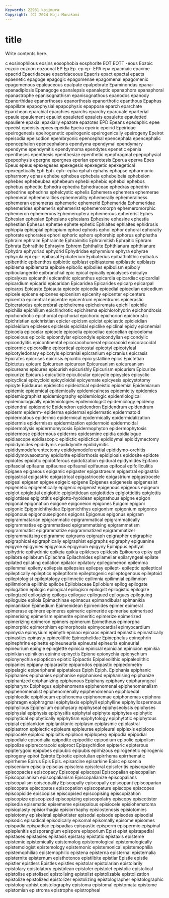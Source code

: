 ```yaml
---
Keywords: 22931 kojimura
Copyright: (C) 2024 Koji Murakami
---
```


# title

Write contents here.



c eosinophilous eosins
eosophobia eosphorite EOT EOTT -eous Eozoic eozoic eozoon eozoonal EP
Ep Ep. ep ep- EPA epa epacmaic epacme epacrid Epacridaceae
epacridaceous Epacris epact epactal epacts epaenetic epagoge epagogic epagomenae epagomenal
epagomenic epagomenous epaleaceous epalpate epalpebrate Epaminondas epana- epanadiplosis Epanagoge epanalepsis
epanaleptic epanaphora epanaphoral epanastrophe epanisognathism epanisognathous epanodos epanody Epanorthidae epanorthoses
epanorthosis epanorthotic epanthous Epaphus epapillate epapophysial epapophysis epappose eparch eparchate
Eparchean eparchial eparchies eparchs eparchy eparcuale eparterial epaule epaulement epaulet
epauleted epaulets epaulette epauletted epauliere epaxial epaxially epazote epazotes EPD
Epeans epedaphic epee epeeist epeeists epees epeidia Epeira epeiric epeirid
Epeiridae epeirogenesis epeirogenetic epeirogenic epeirogenically epeirogeny Epeirot epeisodia epeisodion epembryonic
epencephal epencephala epencephalic epencephalon epencephalons ependyma ependymal ependymary ependyme ependymitis
ependymoma ependytes epenetic epenla epentheses epenthesis epenthesize epenthetic epephragmal epepophysial
epepophysis epergne epergnes eperlan eperotesis Eperua eperva Epes Epeus epeus
epexegeses epexegesis epexegetic epexegetical epexegetically Eph Eph. eph- epha ephah
ephahs ephapse epharmonic epharmony ephas ephebe ephebea ephebeia ephebeibeia ephebeion
ephebes ephebeubea ephebeum ephebi ephebic epheboi ephebos ephebus ephectic Ephedra
ephedra Ephedraceae ephedras ephedrin ephedrine ephedrins ephelcystic ephelis Ephemera ephemera
ephemerae ephemeral ephemeralities ephemerality ephemerally ephemeralness ephemeran ephemeras ephemeric ephemerid
Ephemerida Ephemeridae ephemerides ephemeris ephemerist ephemeromorph ephemeromorphic ephemeron ephemerons Ephemeroptera
ephemerous ephererist Ephes Ephesian ephesian Ephesians ephesians Ephesine ephesine ephestia
ephestian Ephesus ephetae ephete ephetic Ephialtes ephialtes ephidrosis ephippia ephippial
ephippium ephod ephods ephoi ephor ephoral ephoralty ephorate ephorates ephori
ephoric ephors ephorship ephorus ephphatha Ephraim ephraim Ephraimite Ephraimitic Ephraimitish
Ephraitic Ephram Ephrata Ephrathite Ephrayim Ephrem Ephthalite Ephthianura ephthianure Ephydra
ephydriad ephydrid Ephydridae ephymnium ephyra ephyrae ephyrula epi epi- epibasal
Epibaterium Epibaterius epibatholithic epibatus epibenthic epibenthos epibiotic epiblast epiblastema epiblastic
epiblasts epiblema epiblemata epibole epibolic epibolies epibolism epiboly epiboulangerite epibranchial
epic epical epically epicalyces epicalyx epicalyxes epicanthi epicanthic epicanthus epicardia
epicardiac epicardial epicardium epicarid epicaridan Epicaridea Epicarides epicarp epicarpal epicarps
Epicaste Epicauta epicede epicedia epicedial epicedian epicedium epicele epicene epicenes
epicenism epicenity epicenter epicenters epicentra epicentral epicentre epicentrum epicentrums epicerastic
Epiceratodus epicerebral epicheirema epicheiremata epichil epichile epichilia epichilium epichindrotic epichirema
epichlorohydrin epichondrosis epichondrotic epichordal epichorial epichoric epichorion epichoristic Epichristian epichristian
epicier epicism epicist epiclastic epicleidian epicleidium epicleses epiclesis epiclidal epiclike
epiclinal epicly epicnemial Epicoela epicoelar epicoele epicoelia epicoeliac epicoelian epicoeloma
epicoelous epicolic epicondylar epicondyle epicondylian epicondylic epicondylitis epicontinental epicoracohumeral epicoracoid
epicoracoidal epicormic epicorolline epicortical epicostal epicotyl epicotyleal epicotyledonary epicotyls epicranial
epicranium epicranius epicrasis Epicrates epicrises epicrisis epicritic epicrystalline epics Epictetian
Epictetus epicure Epicurean epicurean Epicureanism epicureanism epicureans epicures epicurish epicurishly
Epicurism epicurism Epicurize epicurize Epicurus epicuticle epicuticular epicycle epicycles epicyclic
epicyclical epicycloid epicycloidal epicyemate epicyesis epicystotomy epicyte Epidaurus epideictic epideictical
epideistic epidemial Epidemiarum epidemic epidemical epidemically epidemicalness epidemicity epidemics epidemiographist
epidemiography epidemiologic epidemiological epidemiologically epidemiologies epidemiologist epidemiology epidemy epidendral epidendric
Epidendron epidendron Epidendrum epidendrum epiderm epiderm- epiderma epidermal epidermatic epidermatoid
epidermatous epidermic epidermical epidermically epidermidalization epidermis epidermises epidermization epidermoid epidermoidal
epidermolysis epidermomycosis Epidermophyton epidermophytosis epidermose epidermous epiderms epidesmine epidia epidialogue
epidiascope epidiascopic epidictic epidictical epididymal epididymectomy epididymides epididymis epididymite epididymitis
epididymodeferentectomy epididymodeferential epididymo-orchitis epididymovasostomy epidiorite epidiorthosis epidiplosis epidosite epidote epidotes
epidotic epidotiferous epidotization epidural epidymides Epifano epifascial epifauna epifaunae epifaunal
epifaunas epifocal epifolliculitis Epigaea epigaeous epigamic epigaster epigastraeum epigastral epigastria
epigastrial epigastric epigastrical epigastriocele epigastrium epigastrocele epigeal epigean epigee epigeic
epigene Epigenes epigenesis epigenesist epigenetic epigenetically epigenic epigenist epigenous epigeous
epigeum epiglot epiglottal epiglottic epiglottidean epiglottides epiglottiditis epiglottis epiglottises epiglottitis
epiglotto-hyoidean epignathous epigne epigon epigonal epigonation epigone epigoneion epigones Epigoni
epigoni epigonic Epigonichthyidae Epigonichthys epigonism epigonium epigonos epigonous epigonousepigons epigons
Epigonus epigonus epigram epigrammatarian epigrammatic epigrammatical epigrammatically epigrammatise epigrammatised epigrammatising
epigrammatism epigrammatist epigrammatize epigrammatized epigrammatizer epigrammatizing epigramme epigrams epigraph epigrapher
epigraphic epigraphical epigraphically epigraphist epigraphs epigraphy epiguanine epigyne epigynies epigynous
epigynum epigyny Epihippus epihyal epihydric epihydrinic epikeia epikia epikleses epiklesis
Epikouros epiky epil epilabra epilabrum Epilachna Epilachnides epilamellar epilaryngeal epilate
epilated epilating epilation epilator epilatory epilegomenon epilemma epilemmal epileny epilepsia
epilepsies epilepsy epilept- epileptic epileptical epileptically epileptics epileptiform epileptogenic epileptogenous
epileptoid epileptologist epileptology epilimnetic epilimnia epilimnial epilimnion epilimnionia epilithic epilobe
Epilobiaceae Epilobium epilog epilogate epilogation epilogic epilogical epilogism epilogist epilogistic
epilogize epilogized epilogizing epilogs epilogue epilogued epilogues epiloguing epiloguize epiloia
Epimachinae epimacus epimandibular epimanikia epimanikion Epimedium Epimenidean Epimenides epimer epimeral
epimerase epimere epimeres epimeric epimeride epimerise epimerised epimerising epimerism epimerite
epimeritic epimerize epimerized epimerizing epimeron epimers epimerum Epimetheus epimorpha epimorphic
epimorphism epimorphosis epimyocardial epimyocardium epimysia epimysium epimyth epinaoi epinaos epinard
epinastic epinastically epinasties epinasty epineolithic Epinephelidae Epinephelus epinephrin epinephrine epinette
epineuneuria epineural epineuria epineurial epineurium epingle epinglette epinicia epinicial epinician
epinicion epinikia epinikian epinikion epinine epinyctis Epione epionychia epionychium epionynychia
epiopticon epiotic Epipactis Epipaleolithic epipaleolithic epipanies epipany epiparasite epiparodos epipastic
epipedometry epipelagic epiperipheral epipetalous Epiph Epiph. Epiphania epiphanic Epiphanies epiphanies
epiphanise epiphanised epiphanising epiphanize epiphanized epiphanizing epiphanous Epiphany epiphany epipharyngeal
epipharynx Epiphegus epiphenomena epiphenomenal epiphenomenalism epiphenomenalist epiphenomenally epiphenomenon epiphloedal epiphloedic
epiphloeum epiphonema epiphonemae epiphonemas epiphora epiphragm epiphragmal epiphylaxis epiphyll epiphylline
epiphyllospermous epiphyllous Epiphyllum epiphysary epiphyseal epiphyseolysis epiphyses epiphysial epiphysis epiphysitis
epiphytal epiphyte epiphytes epiphytic epiphytical epiphytically epiphytism epiphytology epiphytotic epiphytous
epipial epiplankton epiplanktonic epiplasm epiplasmic epiplastral epiplastron epiplectic epipleura epipleurae
epipleural epiplexis epiploce epiplocele epiploic epiploitis epiploon epiplopexy epipodia epipodial
epipodiale epipodialia epipodite epipoditic epipodium epipolic epipolism epipolize epiprecoracoid epiproct
Epipsychidion epipteric epipterous epipterygoid epipubes epipubic epipubis epirhizous epirogenetic epirogenic
epirogeny epirot Epirote Epirotic epirotulian epirrhema epirrhematic epirrheme Epirus Epis
Epis. episarcine episarkine Episc episcenia episcenium episcia episcias episclera episcleral
episcleritis episcopable episcopacies episcopacy Episcopal episcopal Episcopalian episcopalian Episcopalianism episcopalianism
Episcopalianize episcopalians episcopalism episcopality Episcopally episcopally episcopant episcoparian episcopate episcopates
episcopation episcopature episcope episcopes episcopicide episcopise episcopised episcopising episcopization episcopize
episcopized episcopizing episcopolatry episcopy episcotister episedia episematic episememe episepalous episiocele
episiohematoma episioplasty episiorrhagia episiorrhaphy episiostenosis episiotomies episiotomy episkeletal episkotister episodal
episode episodes episodial episodic episodical episodically episomal episomally episome episomes
epispadia epispadiac epispadias epispastic episperm epispermic epispinal episplenitis episporangium epispore
episporium Epist epist epistapedial epistases epistasies epistasis epistasy epistatic epistaxis
episteme epistemic epistemically epistemolog epistemological epistemologically epistemologist epistemology epistemonic epistemonical
epistemophilia epistemophiliac epistemophilic epistena episterna episternal episternalia episternite episternum episthotonos
epistilbite epistlar Epistle epistle epistler epistlers Epistles epistles epistolar epistolarian
epistolarily epistolary epistolatory epistolean epistoler epistolet epistolic epistolical epistolise epistolised
epistolising epistolist epistolizable epistolization epistolize epistolized epistolizer epistolizing epistolographer epistolographic
epistolographist epistolography epistoma epistomal epistomata epistome epistomian epistroma epistrophe epistropheal

